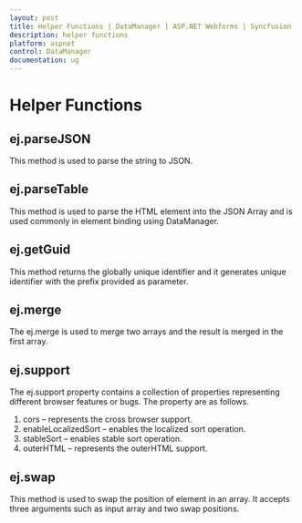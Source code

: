 ```yaml
---
layout: post
title: Helper Functions | DataManager | ASP.NET Webforms | Syncfusion
description: helper functions
platform: aspnet
control: DataManager
documentation: ug
---
```


# Helper Functions

## ej.parseJSON

This method is used to parse the string to JSON. 

## ej.parseTable

This method is used to parse the HTML element into the JSON Array and is used commonly in element binding using DataManager.

## ej.getGuid

This method returns the globally unique identifier and it generates unique identifier with the prefix provided as parameter.

## ej.merge

The ej.merge is used to merge two arrays and the result is merged in the first array. 

## ej.support

The ej.support property contains a collection of properties representing different browser features or bugs. The property are as follows.

1. cors – represents the cross browser support.
2. enableLocalizedSort – enables the localized sort operation.
3. stableSort – enables stable sort operation.
4. outerHTML – represents the outerHTML support.

## ej.swap

This method is used to swap the position of element in an array. It accepts three arguments such as input array and two swap positions.

